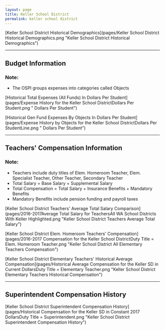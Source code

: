```yaml
---
layout: page
title: Keller School District
permalink: keller school district
---
```



[Keller School District Historical Demographics](pages/Keller School District Historical Demographics.png "Keller School District Historical Demographics")

___

## Budget Information
### Note:
- The OSPI groups expenses into categories called Objects

[Historical Total Expenses (All Funds) In Dollars Per Student](pages/Expense History for the Keller School DistrictDollars Per Student.png " Dollars Per Student")

[Historical Gen Fund Expenses By Objects In Dollars Per Student](pages/Expense History by Objects for the Keller School DistrictDollars Per StudentLine.png " Dollars Per Student")


___

## Teachers' Compensation Information
### Note:
- Teachers include duty titles of Elem. Homeroom Teacher, Elem. Specialist Teacher, Other Teacher, Secondary Teacher
- Total Salary = Base Salary + Supplemental Salary
- Total Compensation = Total Salary + Insurance Benefits + Mandatory Benefits
- Mandatory Benefits include pension funding and payroll taxes

[Keller School District Teachers' Average Total Salary Comparison](pages/2016-2017Average Total Salary for TeachersAll WA School Districts With Keller Highlighted.png "Keller School District Teachers Average Total Salary")

[Keller School District Elem. Homeroom Teachers' Compensation](pages/2016-2017 Compensation for the Keller School DistrictDuty Title = Elem. Homeroom Teacher.png "Keller School District All Elementary Teachers Compensation")

[Keller School District Elementary Teachers' Historical Average Compensation](pages/Historical Average Compensation for the Keller SD in Current DollarsDuty Title = Elementary Teacher.png "Keller School District Elementary Teachers Historical Compensation")


___

## Superintendent Compensation History

[Keller School District Superintendent Compensation History](pages/Historical Compensation for the Keller SD in Constant 2017 DollarsDuty Title = Superintendent.png "Keller School District Superintendent Compensation History")

